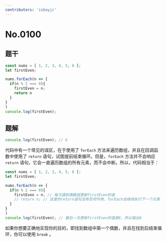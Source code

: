 ```yaml
---
contributors: 'isboyjc'
---
```


# No.0100


## 题干

```js
const nums = [ 1, 2, 3, 4, 5, 6 ];
let firstEven; 

nums.forEach(n => {
  if(n % 2 === 0){
    firstEven = n;
    return n
  }
}
)
console.log(firstEven);
```




## 题解

<!-- ::: details 点我查看题解 -->

```js
console.log(firstEven); // 6
```

代码中有一个常见的误区，在于使用了 `forEach` 方法来遍历数组，并且在回调函数中使用了 `return` 语句，试图提前结束循环。但是，`forEach` 方法并不会响应 `return` 语句，它会一直遍历数组的所有元素，而不会中断。所以，代码相当于：

```js
const nums = [ 1, 2, 3, 4, 5, 6 ];
let firstEven; 

nums.forEach(n => {
  if(n % 2 === 0){
    firstEven = n; // 每次遇到偶数就更新firstEven的值
    // return n; // 这里的return语句没有任何作用，forEach会继续执行下一个元素
  }
}
)
console.log(firstEven); // 最后一次更新firstEven的值是6，所以输出6
```

如果你想要正确地实现你的目的，即找到数组中第一个偶数，并且在找到后结束循环，你可以使用 `break` 。


<!-- ::: -->
